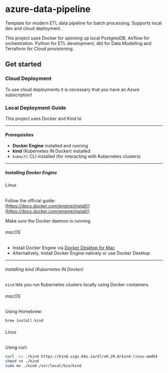# azure-data-pipeline
Template for modern ETL data pipeline for batch processing. Supports local dev and cloud deployment. 

This project uses Docker for spinning up local PostgresDB, Airflow for orchestration. Python for ETL development, dbt for Data Modelling and Terraform for Cloud provisioning.

## Get started

### Cloud Deployment
To use cloud deployments it is necessary that you have an Azure subscription!

### Local Deployment Guide

This project uses Docker and Kind to 

---

#### Prerequisites

- **Docker Engine** installed and running
- **kind** (Kubernetes IN Docker) installed
- `kubectl` CLI installed (for interacting with Kubernetes clusters)

---

##### Installing Docker Engine

###### Linux

Follow the official guide:  
[https://docs.docker.com/engine/install/](https://docs.docker.com/engine/install/)

Make sure the Docker daemon is running.

###### macOS

- Install Docker Engine via [Docker Desktop for Mac](https://docs.docker.com/desktop/mac/install/)  
- Alternatively, install Docker Engine natively or use Docker Desktop

---

###### Installing kind (Kubernetes IN Docker)

`kind` lets you run Kubernetes clusters locally using Docker containers.

###### macOS

Using Homebrew:

```bash
brew install kind
```

###### Linux

Using curl:

```bash
curl -Lo ./kind https://kind.sigs.k8s.io/dl/v0.20.0/kind-linux-amd64
chmod +x ./kind
sudo mv ./kind /usr/local/bin/kind